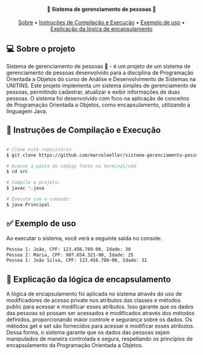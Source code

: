 
<h4 align="center">
   👨 Sistema de gerenciamento de pessoas 👨
</h4>

<p align="center">
 <a href="#-sobre-o-projeto">Sobre</a> •
 <a href="#-instruções-de-compilação-e-execução">Instruções de Compilação e Execução</a> •
 <a href="#-exemplo-de-uso">Exemplo de uso</a> •
 <a href="#-explicação-da-lógica-de-encapsulamento">Explicação da lógica de encapsulamento</a>
</p>

## 💻 Sobre o projeto
Sistema de gerenciamento de pessoas 👨 - é um projeto de um sistema de gerenciamento de pessoas desenvolvido para a disciplina de Programação Orientada a Objetos do curso de Análise e Desenvolvimento de Sistemas na UNITINS.
Este projeto implementa um sistema simples de gerenciamento de pessoas, permitindo cadastrar, atualizar e exibir informações de duas pessoas. O sistema foi desenvolvido com foco na aplicação de conceitos de Programação Orientada a Objetos, como encapsulamento, utilizando a linguagem Java.

## 📁 Instruções de Compilação e Execução

```bash

# Clone este repositório
$ git clone https://github.com/marceleeller/sistema-gerenciamento-pessoas.git

# Acesse a pasta do código fonte no terminal/cmd
$ cd src

# Compile o projeto:
$ javac *.java

# Execute com o comando:
$ java Principal

```

## ✅ Exemplo de uso

Ao executar o sistema, você verá a seguinte saída no console:
```bash
Pessoa 1: João, CPF: 123.456.789-00, Idade: 30
Pessoa 2: Maria, CPF: 987.654.321-00, Idade: 25
Pessoa 1: João Silva, CPF: 123.456.789-00, Idade: 31
```

## 💊 Explicação da lógica de encapsulamento

A lógica de encapsulamento foi aplicada no sistema através do uso de modificadores de acesso private nos atributos das classes e métodos public para acessar e modificar esses atributos. Isso garante que os dados das pessoas só possam ser acessados e modificados através dos métodos definidos, proporcionando maior controle e segurança sobre os dados. Os métodos get e set são fornecidos para acessar e modificar esses atributos.
Dessa forma, o sistema garante que os dados das pessoas sejam manipulados de maneira controlada e segura, respeitando os princípios de encapsulamento da Programação Orientada a Objetos.